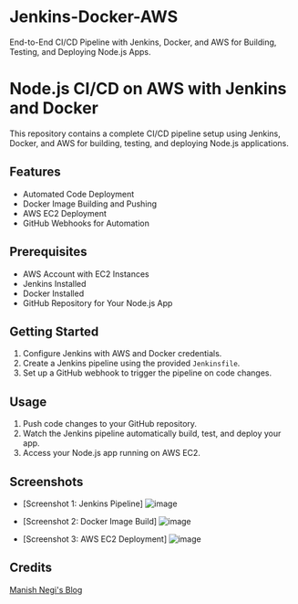 # Jenkins-Docker-AWS
End-to-End CI/CD Pipeline with Jenkins, Docker, and AWS for Building, Testing, and Deploying Node.js Apps.

# Node.js CI/CD on AWS with Jenkins and Docker

This repository contains a complete CI/CD pipeline setup using Jenkins, Docker, and AWS for building, testing, and deploying Node.js applications.

## Features

- Automated Code Deployment
- Docker Image Building and Pushing
- AWS EC2 Deployment
- GitHub Webhooks for Automation

## Prerequisites

- AWS Account with EC2 Instances
- Jenkins Installed
- Docker Installed
- GitHub Repository for Your Node.js App

## Getting Started

1. Configure Jenkins with AWS and Docker credentials.
2. Create a Jenkins pipeline using the provided `Jenkinsfile`.
3. Set up a GitHub webhook to trigger the pipeline on code changes.

## Usage

1. Push code changes to your GitHub repository.
2. Watch the Jenkins pipeline automatically build, test, and deploy your app.
3. Access your Node.js app running on AWS EC2.

## Screenshots

- [Screenshot 1: Jenkins Pipeline]  ![image](https://github.com/HarshGupta-coder/Jenkins-Docker-AWS/assets/54001485/c69b3480-9eaf-4232-bbde-b923226aa856)

- [Screenshot 2: Docker Image Build] ![image](https://github.com/HarshGupta-coder/Jenkins-Docker-AWS/assets/54001485/fd68dabe-4300-43b3-add1-8faabb4d29b7)

- [Screenshot 3: AWS EC2 Deployment] ![image](https://github.com/HarshGupta-coder/Jenkins-Docker-AWS/assets/54001485/e736415f-258d-47b2-85a5-7bd4cbfe933f)


## Credits

[Manish Negi's Blog](https://journeytodevops.hashnode.dev/jenkins-declarative-pipeline-with-copying-code-from-github-and-build-code-through-docker-by-pushing-the-image-to-dockerhub-and-deploying-using-aws#heading-go-to-manage-credentials-gt-add-credentials-gt-paste-private-keys-of-jenkinskeys-gtnow-go-to-configure-node-todo-cicd-and-replace-it-with-new-credentials-and-build-now](https://journeytodevops.hashnode.dev/jenkins-declarative-pipeline-with-copying-code-from-github-and-build-code-through-docker-by-pushing-the-image-to-dockerhub-and-deploying-using-aws#heading-go-to-manage-credentials-gt-add-credentials-gt-paste-private-keys-of-jenkinskeys-gtnow-go-to-configure-node-todo-cicd-and-replace-it-with-new-credentials-and-build-now)https://journeytodevops.hashnode.dev/jenkins-declarative-pipeline-with-copying-code-from-github-and-build-code-through-docker-by-pushing-the-image-to-dockerhub-and-deploying-using-aws#heading-go-to-manage-credentials-gt-add-credentials-gt-paste-private-keys-of-jenkinskeys-gtnow-go-to-configure-node-todo-cicd-and-replace-it-with-new-credentials-and-build-now)

